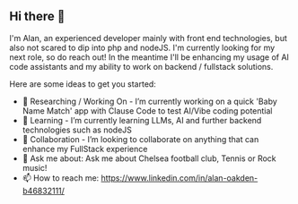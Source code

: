 ## Hi there 👋

I'm Alan, an experienced developer mainly with front end technologies, but also not scared to dip into php and nodeJS. I'm currently looking for my next role, so do reach out! In the meantime I'll be enhancing my usage of AI code assistants and my ability to work on backend / fullstack solutions.

Here are some ideas to get you started:

- 🔭 Researching / Working On - I’m currently working on a quick 'Baby Name Match' app with Clause Code to test AI/Vibe coding potential
- 🌱 Learning - I’m currently learning LLMs, AI and further backend technologies such as nodeJS
- 👯 Collaboration - I’m looking to collaborate on anything that can enhance my FullStack experience
- 💬 Ask me about: Ask me about Chelsea football club, Tennis or Rock music!
- 📫 How to reach me: https://www.linkedin.com/in/alan-oakden-b46832111/
